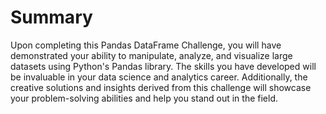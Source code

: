# Summary

Upon completing this Pandas DataFrame Challenge, you will have demonstrated your ability to manipulate, analyze, and visualize large datasets using Python's Pandas library. The skills you have developed will be invaluable in your data science and analytics career. Additionally, the creative solutions and insights derived from this challenge will showcase your problem-solving abilities and help you stand out in the field.
